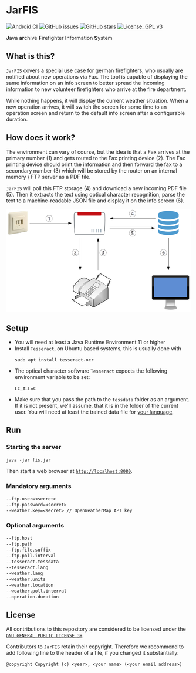 # JarFIS

[![Android CI](https://github.com/stefan-niedermann/fis/workflows/Android%20CI/badge.svg)](https://github.com/stefan-niedermann/fis/actions)
[![GitHub issues](https://img.shields.io/github/issues/stefan-niedermann/fis.svg)](https://github.com/stefan-niedermann/nextcloud-fis/issues)
[![GitHub stars](https://img.shields.io/github/stars/stefan-niedermann/fis.svg)](https://github.com/stefan-niedermann/nextcloud-fis/stargazers)
[![License: GPL v3](https://img.shields.io/badge/License-AGPL%20v3-blue.svg)](https://www.gnu.org/licenses/agpl-3.0)

**J**ava **ar**chive **F**irefighter **I**nformation **S**ystem

## What is this?

`JarFIS` covers a special use case for german firefighters, who usually are notified about new operations via Fax. The
tool is capable of displaying the same information on an info screen to better spread the incoming information to new
volunteer firefighters who arrive at the fire department.

While nothing happens, it will display the current weather situation. When a new operation arrives, it will switch the
screen for some time to an operation screen and return to the default info screen after a configurable duration.

## How does it work?

The environment can vary of course, but the idea is that a Fax arrives at the primary number (1) and gets routed to the
Fax printing device (2). The Fax printing device should print the information and then forward the fax to a secondary
number (3) which will be stored by the router on an internal memory / FTP server as a PDF file.

`JarFIS` will poll this FTP storage (4) and download a new incoming PDF file (5). Then it extracts the text using optical
character recognition, parse the text to a machine-readable JSON file and display it on the info screen (6).

![Illustration](illustration.png)

## Setup

- You will need at least a Java Runtime Environment 11 or higher
- Install `Tesseract`, on Ubuntu based systems, this is usually done with
  ```aidl
  sudo apt install tesseract-ocr
  ```
- The optical character software `Tesseract` expects the following environment variable to be set:
  ```
  LC_ALL=C
  ```
- Make sure that you pass the path to the `tessdata` folder as an argument. If it is not present, we'll assume, that it
  is in the folder of the current user. You will need at least the trained data file for [your language](https://github.com/tesseract-ocr/tessdata_best).

## Run

### Starting the server

```aidl
java -jar fis.jar
```

Then start a web browser at [`http://localhost:8080`](http://localhost:8080).

### Mandatory arguments

```
--ftp.user=<secret>
--ftp.password=<secret>
--weather.key=<secret> // OpenWeatherMap API key
```

### Optional arguments

```
--ftp.host
--ftp.path
--ftp.file.suffix
--ftp.poll.interval
--tesseract.tessdata
--tesseract.lang
--weather.lang
--weather.units
--weather.location
--weather.poll.interval
--operation.duration
```

## License

All contributions to this repository are considered to be licensed under the [`GNU GENERAL PUBLIC LICENSE 3+`](https://www.gnu.org/licenses/agpl-3.0).

Contributors to `JarFIS` retain their copyright. Therefore we recommend to add following line to the header of a file, if you changed it substantially:

```
@copyright Copyright (c) <year>, <your name> (<your email address>)
```